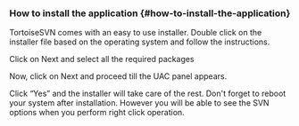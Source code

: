 ### How to install the application {#how-to-install-the-application}

TortoiseSVN comes with an easy to use installer. Double click on the installer file based on the operating system and follow the instructions.

Click on Next and select all the required packages

Now, click on Next and proceed till the UAC panel appears.

Click “Yes” and the installer will take care of the rest. Don&#039;t forget to reboot your system after installation. However you will be able to see the SVN options when you perform right click operation.